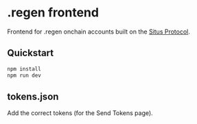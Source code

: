 # .regen frontend

Frontend for .regen onchain accounts built on the [Situs Protocol](https://github.com/basin-global/SitusProtocolContracts).

## Quickstart

```bash
npm install
npm run dev
```

## tokens.json

Add the correct tokens (for the Send Tokens page).
